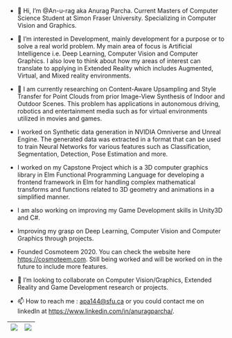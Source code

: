 - 👋 Hi, I’m @An-u-rag aka Anurag Parcha. Current Masters of Computer Science Student at Simon Fraser University. Specializing in Computer Vision and Graphics.

- 👀 I’m interested in Development, mainly development for a purpose or to solve a real world problem. My main area of focus is Artificial Intelligence i.e. Deep Learning, Computer Vision and Computer Graphics. I also love to think about how my areas of interest can translate to applying in Extended Reality which includes Augmented, Virtual, and Mixed reality environments. 
      
- 🌱 I am currently researching on Content-Aware Upsampling and Style Transfer for Point Clouds from prior Image-View Synthesis of Indoor and Outdoor Scenes. This problem has applications in autonomous driving, robotics and entertainment media such as for virtual environments utilized in movies and games.
- I worked on Synthetic data generation in NVIDIA Omniverse and Unreal Engine. The generated data was extracted in a format that can be used to train Neural Networks for various features such as Classification, Segmentation, Detection, Pose Estimation and more. 
- I worked on my Capstone Project which is a 3D computer graphics library in Elm Functional Programming Language for developing a frontend framework in Elm for handling complex mathematical transforms and functions related to 3D geometry and animations in a simplified manner. 
- I am also working on improving my Game Development skills in Unity3D and C#. 
- Improving my grasp on Deep Learning, Computer Vision and Computer Graphics through projects.

- Founded Cosmoteem 2020. You can check the website here https://cosmoteem.com. Still being worked and will be worked on in the future to include more features. 

- 💞️ I’m looking to collaborate on Computer Vision/Graphics, Extended Reality and Game Development research or projects.

- 📫 How to reach me : apa144@sfu.ca or you could contact me on linkedIn at https://www.linkedin.com/in/anuragparcha/.


<!---
An-u-rag/An-u-rag is a ✨ special ✨ repository because its `README.md` (this file) appears on your GitHub profile.
You can click the Preview link to take a look at your changes.
--->



| <a href="https://github.com/An-u-rag/github-readme-stats"><img align="center" src="https://github-readme-stats.vercel.app/api?username=An-u-rag&show_icons=true&theme=tokyonight&title_color=0E727E&icon_color=0E727E&hide_border=true" /></a> | <a href="https://github.com/An-u-rag/github-readme-stats"><img align="center" src="https://github-readme-stats.vercel.app/api/top-langs/?username=An-u-rag&exclude_repo=fps-shooter-game,3d-roller-game&langs_count=6&hide=jupyter%20notebook,GLSL,ShaderLab,shell,astro,HTML,CSS&layout=compact&hide_border=true" /></a> |
| ------------- | ------------- |

